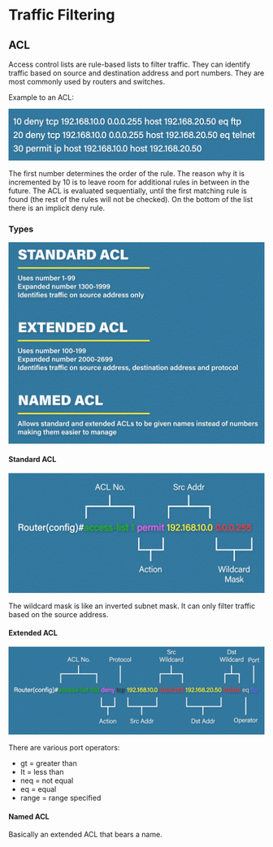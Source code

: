 # Traffic Filtering

## ACL

Access control lists are rule-based lists to filter traffic. They can identify traffic based on source and destination address and port numbers. They are most commonly used by routers and switches.

Example to an ACL:

![](./images/traffic_filtering/example_acl.png)

The first number determines the order of the rule. The reason why it is incremented by 10 is to leave room for additional rules in between in the future. The ACL is evaluated sequentially, until the first matching rule is found (the rest of the rules will not be checked). On the bottom of the list there is an implicit deny rule.

### Types

![](./images/traffic_filtering/acl_types.png)

#### Standard ACL

![](./images/traffic_filtering/standard_acl.png)

The wildcard mask is like an inverted subnet mask. It can only filter traffic based on the source address.

#### Extended ACL

![](./images/traffic_filtering/extended_acl.png)

There are various port operators:
* gt = greater than
* It = less than
* neq = not equal
* eq = equal
* range = range specified

#### Named ACL

Basically an extended ACL that bears a name.
